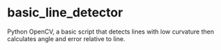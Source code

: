 # basic_line_detector
Python OpenCV, a basic script that detects lines with low curvature then calculates angle and error relative to line.
